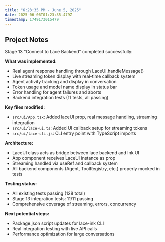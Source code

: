 ```yaml
---
title: "6:23:35 PM - June 5, 2025"
date: 2025-06-06T01:23:35.479Z
timestamp: 1749173015479
---
```


## Project Notes

Stage 13 "Connect to Lace Backend" completed successfully:

**What was implemented:**

- Real agent response handling through LaceUI.handleMessage()
- Live streaming token display with real-time callback system
- Agent activity tracking and display in conversation
- Token usage and model name display in status bar
- Error handling for agent failures and aborts
- Backend integration tests (11 tests, all passing)

**Key files modified:**

- `src/ui/App.tsx`: Added laceUI prop, real message handling, streaming integration
- `src/ui/lace-ui.ts`: Added UI callback setup for streaming tokens
- `src/ui/lace-cli.js`: CLI entry point with TypeScript imports

**Architecture:**

- LaceUI class acts as bridge between lace backend and Ink UI
- App component receives LaceUI instance as prop
- Streaming handled via useRef and callback system
- All backend components (Agent, ToolRegistry, etc.) properly mocked in tests

**Testing status:**

- All existing tests passing (128 total)
- Stage 13 integration tests: 11/11 passing
- Comprehensive coverage of streaming, errors, concurrency

**Next potential steps:**

- Package.json script updates for lace-ink CLI
- Real integration testing with live API calls
- Performance optimization for large conversations
